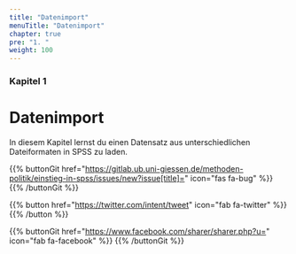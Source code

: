 ```yaml
---
title: "Datenimport"
menuTitle: "Datenimport"
chapter: true
pre: "1. "
weight: 100
---
```


### Kapitel 1 

# Datenimport

In diesem Kapitel lernst du einen Datensatz aus unterschiedlichen Dateiformaten in SPSS zu laden.

{{% buttonGit href="https://gitlab.ub.uni-giessen.de/methoden-politik/einstieg-in-spss/issues/new?issue[title]=" icon="fas fa-bug" %}} {{% /buttonGit %}} 

{{% button href="https://twitter.com/intent/tweet" icon="fab fa-twitter" %}} {{% /button %}}

{{% buttonGit href="https://www.facebook.com/sharer/sharer.php?u=" icon="fab fa-facebook" %}} {{% /buttonGit %}}